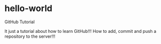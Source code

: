 # hello-world
GitHub Tutorial

It just a tutorial about how to learn GitHub!!!
How to add, commit and push a repository to the server!!!
